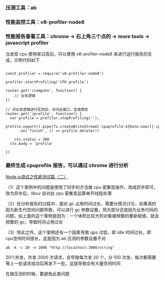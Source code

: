 ### 压测工具：ab

### 性能监控工具：v8-profiler-node8

### 性能报告查看工具：chrome -> 右上角三个点的 -> more tools -> javascript profiler

当发现 cpu 使用率过高后，可以使用 v8-profiler-node8 来进行运行报告的生成，示例代码如下

```

const profiler = require('v8-profiler-node8')

profiler.startProfiling('CPU profile')

router.get('/compute', function() {
    // 业务逻辑
})

// 对业务逻辑进行压测后，访问此接口，生成报告
router.get('/profile', function() {
  var profile = profiler.stopProfiling('');
      profile.export().pipe(fs.createWriteStream(`cpuprofile-${Date.now()}.cpuprofile`))
      .on('finish', () => profile.delete())

    ctx.status = 200
  ctx.body = 'profile'
  
})

```

### 最终生成 cpuprofile 报告，可以通过 chrome 进行分析

<a href="https://zhuanlan.zhihu.com/p/60265439">Node.js调试之性能测试篇（二）</a>

（1）这个案例中的问题是使用了同步的方法做 cpu 密集型操作，改成异步即可，改为异步后，libuv 会对此 cpu 密集型运算单开线程处理

（2）在分析报告的过程中，面对 gc 占用时间过长，需要分情况讨论，如果真的因为新生代空间问题导致，可以进行 gc 参数设置，但大部分还是因为业务代码的问题，如上面的这个案例是因为：一个体积比较大的对象被频繁的重新赋值，就会频繁的 gc，导致时间占用过长


（3）除此之外，这个案例还有一个因素导致 qps 过低，即 idle 时间过长，即 cpu空闲时间很长，这是因为 ab 压测的参数设置不对

```
ab -k -c 20 -n 2000 "http://localhost:3000/string"
```

20个并发，共发 2000 次请求，会导致每次发 20 个，分 100 次发，每次都需要等上一批请求成功后再发下一批，这就导致会有大量空闲时间

在做压测的时候，要避免此类问题




